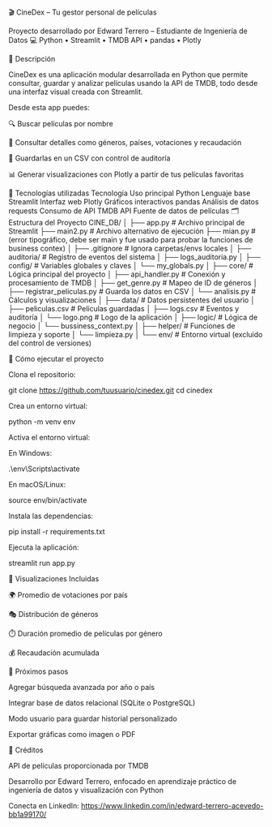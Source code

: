 🎬 CineDex – Tu gestor personal de películas

Proyecto desarrollado por Edward Terrero – Estudiante de Ingeniería de Datos
💻 Python • Streamlit • TMDB API • pandas • Plotly

📌 Descripción

CineDex es una aplicación modular desarrollada en Python que permite consultar, guardar y analizar películas usando la API de TMDB, todo desde una interfaz visual creada con Streamlit.

Desde esta app puedes:

🔍 Buscar películas por nombre

🧾 Consultar detalles como géneros, países, votaciones y recaudación

💾 Guardarlas en un CSV con control de auditoría

📊 Generar visualizaciones con Plotly a partir de tus películas favoritas

🧠 Tecnologías utilizadas
Tecnología	Uso principal
Python	Lenguaje base
Streamlit	Interfaz web
Plotly	Gráficos interactivos
pandas	Análisis de datos
requests	Consumo de API
TMDB API	Fuente de datos de películas
🗂️ Estructura del Proyecto
CINE_DB/
│
├── app.py                   # Archivo principal de Streamlit
├── main2.py                 # Archivo alternativo de ejecución
├── mian.py                  # (error tipográfico, debe ser main y fue usado para probar la funciones de business contex)
│
├── .gitignore               # Ignora carpetas/envs locales
│
├── auditoria/               # Registro de eventos del sistema
│   ├── logs_auditoria.py
│
├── config/                  # Variables globales y claves
│   └── my_globals.py
│
├── core/                    # Lógica principal del proyecto
│   ├── api_handler.py       # Conexión y procesamiento de TMDB
│   ├── get_genre.py         # Mapeo de ID de géneros
│   ├── registrar_peliculas.py  # Guarda los datos en CSV
│   └── analisis.py          # Cálculos y visualizaciones
│
├── data/                    # Datos persistentes del usuario
│   ├── peliculas.csv        # Películas guardadas
│   ├── logs.csv             # Eventos y auditoría
│   └── logo.png             # Logo de la aplicación
│
├── logic/                   # Lógica de negocio
│   └── bussiness_context.py
│
├── helper/                  # Funciones de limpieza y soporte
│   └── limpieza.py
│
└── env/                     # Entorno virtual (excluido del control de versiones)

🚀 Cómo ejecutar el proyecto

Clona el repositorio:

git clone https://github.com/tuusuario/cinedex.git
cd cinedex


Crea un entorno virtual:

python -m venv env


Activa el entorno virtual:

En Windows:

.\env\Scripts\activate


En macOS/Linux:

source env/bin/activate


Instala las dependencias:

pip install -r requirements.txt


Ejecuta la aplicación:

streamlit run app.py

🎨 Visualizaciones Incluidas

🌍 Promedio de votaciones por país

🎭 Distribución de géneros

⏱️ Duración promedio de películas por género

💰 Recaudación acumulada

🧪 Próximos pasos

 Agregar búsqueda avanzada por año o país

 Integrar base de datos relacional (SQLite o PostgreSQL)

 Modo usuario para guardar historial personalizado

 Exportar gráficas como imagen o PDF

📣 Créditos

API de películas proporcionada por TMDB

Desarrollo por Edward Terrero, enfocado en aprendizaje práctico de ingeniería de datos y visualización con Python

Conecta en LinkedIn:  https://www.linkedin.com/in/edward-terrero-acevedo-bb1a99170/
